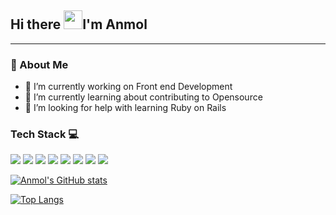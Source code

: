 ## Hi there <img src="https://raw.githubusercontent.com/MartinHeinz/MartinHeinz/master/wave.gif" width="30px">I'm Anmol
---

### 📝 About Me

- 🔭 I’m currently working on Front end Development
- 🌱 I’m currently learning about contributing to Opensource   
- 🤔 I’m looking for help with learning Ruby on Rails

### Tech Stack 💻
 ![](https://img.shields.io/badge/-++-informational?style=flat&logo=C&logoColor=white&color=blue)  ![](https://img.shields.io/badge/-Python-informational?style=flat&logo=python&logoColor=white&color=green)  ![](https://img.shields.io/badge/-HTML5-informational?style=flat&logo=HTML5&logoColor=white&color=orange) ![](https://img.shields.io/badge/-CSS3-informational?style=flat&logo=CSS3&logoColor=white&color=blue) ![](https://img.shields.io/badge/-JavaScript-informational?style=flat&logo=JavaScript&logoColor=white&color=EFD81D) ![](https://img.shields.io/badge/-Bootstrap-informational?style=flat&logo=Bootstrap&logoColor=white&color=purple) ![](https://img.shields.io/badge/-Git-informational?style=flat&logo=Git&logoColor=white&color=important) ![](https://img.shields.io/badge/-Github-informational?style=flat&logo=Github&logoColor=white&color=black)
 

 
[![Anmol's GitHub stats](https://github-readme-stats.vercel.app/api?username=anmolkohli13)](https://github.com/anmolkohli13/github-readme-stats)

[![Top Langs](https://github-readme-stats.vercel.app/api/top-langs/?username=anmolkohli13&layout=compact)](https://github.com/anmolkohli13/github-readme-stats)

<!--### Connect with me


You can find me on [![Twitter][1.2]][1], or on [![LinkedIn][2.2]][2].

<!-- Icons -->

[1.2]: http://i.imgur.com/wWzX9uB.png (twitter icon without padding)
[2.2]: https://i.imgur.com/OQUXwNp.png
<!-- Links to your social media accounts -->


[2]: https://www.linkedin.com/in/anmolkohli13/-->
